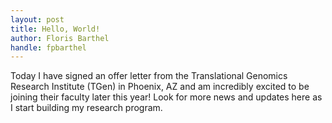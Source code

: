 ```yaml
---
layout: post
title: Hello, World!
author: Floris Barthel
handle: fpbarthel
---
```


Today I have signed an offer letter from the Translational Genomics Research Institute (TGen) in Phoenix, AZ and am incredibly excited to be joining their faculty later this year! Look for more news and updates here as I start building my research program.